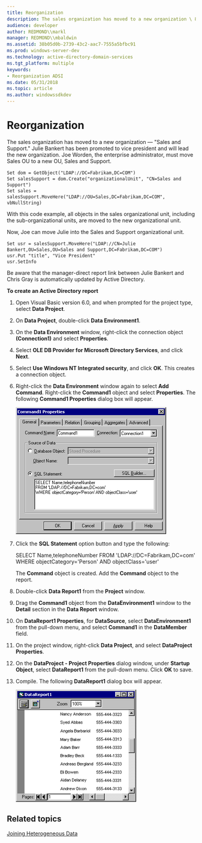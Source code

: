```yaml
---
title: Reorganization
description: The sales organization has moved to a new organization \ 8212; \ 0034;Sales and Support. \ 0034; Julie Bankert has been promoted to vice president and will lead the new organization.
audience: developer
author: REDMOND\\markl
manager: REDMOND\\mbaldwin
ms.assetid: 38b05d0b-2739-43c2-aac7-7555a5bfbc91
ms.prod: windows-server-dev
ms.technology: active-directory-domain-services
ms.tgt_platform: multiple
keywords:
- Reorganization ADSI
ms.date: 05/31/2018
ms.topic: article
ms.author: windowssdkdev
---
```


# Reorganization

The sales organization has moved to a new organization — "Sales and Support." Julie Bankert has been promoted to vice president and will lead the new organization. Joe Worden, the enterprise administrator, must move Sales OU to a new OU, Sales and Support.


```VB
Set dom = GetObject("LDAP://DC=Fabrikam,DC=COM")
Set salesSupport = dom.Create("organizationalUnit", "CN=Sales and Support")
Set sales = salesSupport.MoveHere("LDAP://OU=Sales,DC=Fabrikam,DC=COM", vbNullString)
```



With this code example, all objects in the sales organizational unit, including the sub-organizational units, are moved to the new organizational unit.

Now, Joe can move Julie into the Sales and Support organizational unit.


```VB
Set usr = salesSupport.MoveHere("LDAP://CN=Julie Bankert,OU=Sales,OU=Sales and Support,DC=Fabrikam,DC=COM")
usr.Put "title", "Vice President"
usr.SetInfo
```



Be aware that the manager-direct report link between Julie Bankert and Chris Gray is automatically updated by Active Directory.

**To create an Active Directory report**

1.  Open Visual Basic version 6.0, and when prompted for the project type, select **Data Project**.
2.  On **Data Project**, double-click **Data Environment1**.
3.  On the **Data Environment** window, right-click the connection object **(Connection1)** and select **Properties**.
4.  Select **OLE DB Provider for Microsoft Directory Services**, and click **Next**.
5.  Select **Use Windows NT Integrated security**, and click **OK**. This creates a connection object.
6.  Right-click the **Data Environment** window again to select **Add Command**. Right-click the **Command1** object and select **Properties**. The following **Command1 Properties** dialog box will appear.

    ![command1 properties dialog box](images/adadsi3.png)

7.  Click the **SQL Statement** option button and type the following:

    SELECT Name,telephoneNumber FROM 'LDAP://DC=Fabrikam,DC=com' WHERE objectCategory='Person' AND objectClass='user'

    The **Command** object is created. Add the **Command** object to the report.

8.  Double-click **Data Report1** from the **Project** window.
9.  Drag the **Command1** object from the **DataEnvironment1** window to the **Detail** section in the **Data Report** window.
10. On **DataReport1 Properties**, for **DataSource**, select **DataEnvironment1** from the pull-down menu, and select **Command1** in the **DataMember** field.
11. On the project window, right-click **Data Project**, and select **DataProject Properties**.
12. On the **DataProject - Project Properties** dialog window, under **Startup Object**, select **DataReport1** from the pull-down menu. Click **OK** to save.
13. Compile. The following **DataReport1** dialog box will appear.

    ![datareport1 dialog box](images/adadsi4.png)

## Related topics

<dl> <dt>

[Joining Heterogeneous Data](joining-heterogeneous-data.md)
</dt> </dl>

 

 




